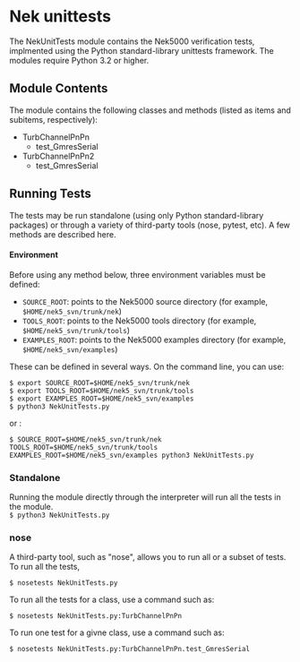 Nek unittests
=============

The NekUnitTests module contains the Nek5000 verification tests, implmented 
using  the Python standard-library unittests framework.  The modules require 
Python 3.2 or higher.  

Module Contents
---------------

The module contains the following classes and methods (listed as items and 
subitems,  respectively):

* TurbChannelPnPn
  * test_GmresSerial
* TurbChannelPnPn2
  * test_GmresSerial
  
Running Tests
-------------

The tests may be run standalone (using only Python standard-library packages) or 
through a variety of third-party tools (nose, pytest, etc).  A few methods are 
described here.  

#### Environment

Before using any method below, three environment variables must be defined:

* `SOURCE_ROOT`: points to the Nek5000 source directory (for example, 
  `$HOME/nek5_svn/trunk/nek`)
* `TOOLS_ROOT`: points to the Nek5000 tools directory (for example,
  `$HOME/nek5_svn/trunk/tools`)
* `EXAMPLES_ROOT`: points to the Nek5000 examples directory (for example,
  `$HOME/nek5_svn/examples`)
  
These can be defined in several ways.  On the command line, you can use:
```
$ export SOURCE_ROOT=$HOME/nek5_svn/trunk/nek
$ export TOOLS_ROOT=$HOME/nek5_svn/trunk/tools
$ export EXAMPLES_ROOT=$HOME/nek5_svn/examples
$ python3 NekUnitTests.py
```
or :
```
$ SOURCE_ROOT=$HOME/nek5_svn/trunk/nek TOOLS_ROOT=$HOME/nek5_svn/trunk/tools EXAMPLES_ROOT=$HOME/nek5_svn/examples python3 NekUnitTests.py
```

### Standalone

Running the module directly through the interpreter will run all the tests in 
the module.  
`$ python3 NekUnitTests.py`

### nose

A third-party tool, such as "nose", allows you to run all or a subset of tests.  To run all the tests,
```
$ nosetests NekUnitTests.py
```
To run all the tests for a class, use a command such as:
```
$ nosetests NekUnitTests.py:TurbChannelPnPn
```
To run one test for a givne class, use a command such as:
```
$ nosetests NekUnitTests.py:TurbChannelPnPn.test_GmresSerial
```
    

